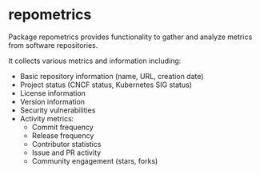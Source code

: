 # repometrics

Package repometrics provides functionality to gather and analyze metrics from
software repositories.

It collects various metrics and information including:
- Basic repository information (name, URL, creation date)
- Project status (CNCF status, Kubernetes SIG status)
- License information
- Version information
- Security vulnerabilities
- Activity metrics:
  - Commit frequency
  - Release frequency
  - Contributor statistics
  - Issue and PR activity
  - Community engagement (stars, forks)
